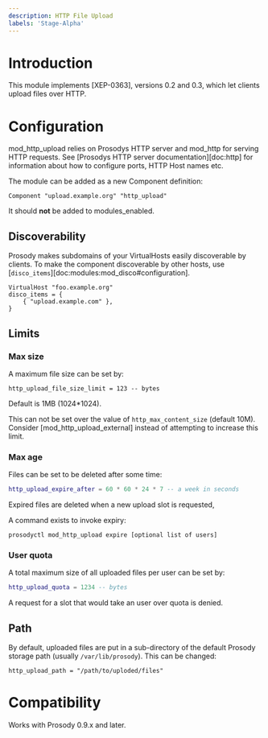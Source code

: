 ```yaml
---
description: HTTP File Upload
labels: 'Stage-Alpha'
---
```


Introduction
============

This module implements [XEP-0363], versions 0.2 and 0.3, which let
clients upload files over HTTP.

Configuration
=============

mod\_http\_upload relies on Prosodys HTTP server and mod\_http for
serving HTTP requests. See [Prosodys HTTP server documentation][doc:http]
for information about how to configure ports, HTTP Host names etc.

The module can be added as a new Component definition:

``` {.lua}
Component "upload.example.org" "http_upload"
```

It should **not** be added to modules_enabled.

## Discoverability

Prosody makes subdomains of your VirtualHosts easily discoverable by
clients. To make the component discoverable by other hosts, use
[`disco_items`][doc:modules:mod_disco#configuration].

``` {.lua}
VirtualHost "foo.example.org"
disco_items = {
    { "upload.example.com" },
}
```

Limits
------

### Max size

A maximum file size can be set by:

``` {.lua}
http_upload_file_size_limit = 123 -- bytes
```

Default is 1MB (1024\*1024).

This can not be set over the value of `http_max_content_size` (default 10M).
Consider [mod_http_upload_external] instead of attempting to increase
this limit.

### Max age

Files can be set to be deleted after some time:

``` lua
http_upload_expire_after = 60 * 60 * 24 * 7 -- a week in seconds
```

Expired files are deleted when a new upload slot is requested,

A command exists to invoke expiry:

```
prosodyctl mod_http_upload expire [optional list of users]
```

### User quota

A total maximum size of all uploaded files per user can be set by:

``` lua
http_upload_quota = 1234 -- bytes
```

A request for a slot that would take an user over quota is denied.

Path
----

By default, uploaded files are put in a sub-directory of the default
Prosody storage path (usually `/var/lib/prosody`). This can be changed:

``` {.lua}
http_upload_path = "/path/to/uploded/files"
```

Compatibility
=============

Works with Prosody 0.9.x and later.
